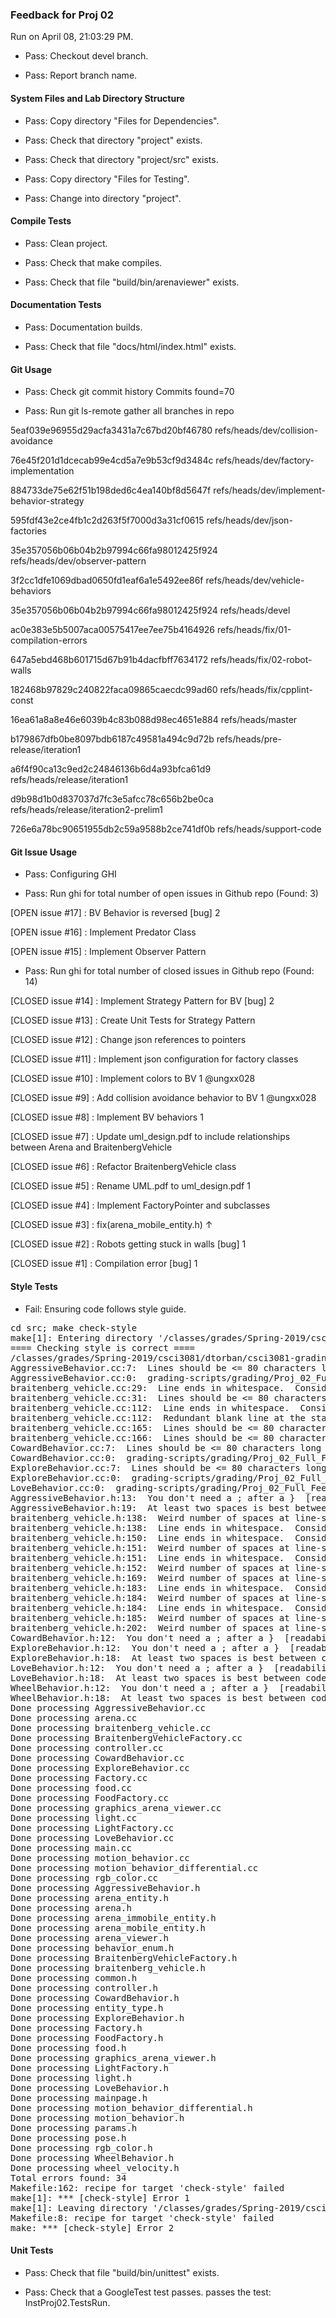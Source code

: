 ### Feedback for Proj 02

Run on April 08, 21:03:29 PM.

+ Pass: Checkout devel branch.



+ Pass: Report branch name.




#### System Files and Lab Directory Structure

+ Pass: Copy directory "Files for Dependencies".



+ Pass: Check that directory "project" exists.

+ Pass: Check that directory "project/src" exists.

+ Pass: Copy directory "Files for Testing".



+ Pass: Change into directory "project".


#### Compile Tests

+ Pass: Clean project.



+ Pass: Check that make compiles.



+ Pass: Check that file "build/bin/arenaviewer" exists.


#### Documentation Tests

+ Pass: Documentation builds.



+ Pass: Check that file "docs/html/index.html" exists.


#### Git Usage

+ Pass: Check git commit history
Commits found=70

+ Pass: Run git ls-remote gather all branches in repo

5eaf039e96955d29acfa3431a7c67bd20bf46780	refs/heads/dev/collision-avoidance

76e45f201d1dcecab99e4cd5a7e9b53cf9d3484c	refs/heads/dev/factory-implementation

884733de75e62f51b198ded6c4ea140bf8d5647f	refs/heads/dev/implement-behavior-strategy

595fdf43e2ce4fb1c2d263f5f7000d3a31cf0615	refs/heads/dev/json-factories

35e357056b06b04b2b97994c66fa98012425f924	refs/heads/dev/observer-pattern

3f2cc1dfe1069dbad0650fd1eaf6a1e5492ee86f	refs/heads/dev/vehicle-behaviors

35e357056b06b04b2b97994c66fa98012425f924	refs/heads/devel

ac0e383e5b5007aca00575417ee7ee75b4164926	refs/heads/fix/01-compilation-errors

647a5ebd468b601715d67b91b4dacfbff7634172	refs/heads/fix/02-robot-walls

182468b97829c240822faca09865caecdc99ad60	refs/heads/fix/cpplint-const

16ea61a8a8e46e6039b4c83b088d98ec4651e884	refs/heads/master

b179867dfb0be8097bdb6187c49581a494c9d72b	refs/heads/pre-release/iteration1

a6f4f90ca13c9ed2c24846136b6d4a93bfca61d9	refs/heads/release/iteration1

d9b98d1b0d837037d7fc3e5afcc78c656b2be0ca	refs/heads/release/iteration2-prelim1

726e6a78bc90651955db2c59a9588b2ce741df0b	refs/heads/support-code




#### Git Issue Usage

+ Pass: Configuring GHI

+ Pass: Run ghi for total number of open issues in Github repo (Found: 3)

[OPEN issue #17] :  BV Behavior is reversed [bug] 2

[OPEN issue #16] :  Implement Predator Class

[OPEN issue #15] :  Implement Observer Pattern





+ Pass: Run ghi for total number of closed issues in Github repo (Found: 14)

[CLOSED issue #14] :  Implement Strategy Pattern for BV [bug] 2

[CLOSED issue #13] :  Create Unit Tests for Strategy Pattern

[CLOSED issue #12] :  Change json references to pointers

[CLOSED issue #11] :  Implement json configuration for factory classes

[CLOSED issue #10] :  Implement colors to BV 1 @ungxx028

[CLOSED issue #9] :  Add collision avoidance behavior to BV 1 @ungxx028

[CLOSED issue #8] :  Implement BV behaviors 1

[CLOSED issue #7] :  Update uml_design.pdf to include relationships between Arena and BraitenbergVehicle

[CLOSED issue #6] :  Refactor BraitenbergVehicle class 

[CLOSED issue #5] :  Rename UML.pdf to uml_design.pdf 1

[CLOSED issue #4] :  Implement FactoryPointer and subclasses

[CLOSED issue #3] :  fix(arena_mobile_entity.h) ↑

[CLOSED issue #2] :  Robots getting stuck in walls [bug] 1

[CLOSED issue #1] :  Compilation error [bug] 1






#### Style Tests

+ Fail: Ensuring code follows style guide.

<pre>cd src; make check-style
make[1]: Entering directory '/classes/grades/Spring-2019/csci3081/dtorban/csci3081-grading-env/grading-scripts/grading/Proj_02_Full_Feedback/repo-ungxx028/project/src'
==== Checking style is correct ====
/classes/grades/Spring-2019/csci3081/dtorban/csci3081-grading-env/grading-scripts/grading/Proj_02_Full_Feedback/repo-ungxx028/cpplint/cpplint.py --root=.. *.cc *.h
AggressiveBehavior.cc:7:  Lines should be <= 80 characters long  [whitespace/line_length] [2]
AggressiveBehavior.cc:0:  grading-scripts/grading/Proj_02_Full_Feedback/repo-ungxx028/project/src/AggressiveBehavior.cc should include its header file grading-scripts/grading/Proj_02_Full_Feedback/repo-ungxx028/project/src/AggressiveBehavior.h  [build/include] [5]
braitenberg_vehicle.cc:29:  Line ends in whitespace.  Consider deleting these extra spaces.  [whitespace/end_of_line] [4]
braitenberg_vehicle.cc:31:  Lines should be <= 80 characters long  [whitespace/line_length] [2]
braitenberg_vehicle.cc:112:  Line ends in whitespace.  Consider deleting these extra spaces.  [whitespace/end_of_line] [4]
braitenberg_vehicle.cc:112:  Redundant blank line at the start of a code block should be deleted.  [whitespace/blank_line] [2]
braitenberg_vehicle.cc:165:  Lines should be <= 80 characters long  [whitespace/line_length] [2]
braitenberg_vehicle.cc:166:  Lines should be <= 80 characters long  [whitespace/line_length] [2]
CowardBehavior.cc:7:  Lines should be <= 80 characters long  [whitespace/line_length] [2]
CowardBehavior.cc:0:  grading-scripts/grading/Proj_02_Full_Feedback/repo-ungxx028/project/src/CowardBehavior.cc should include its header file grading-scripts/grading/Proj_02_Full_Feedback/repo-ungxx028/project/src/CowardBehavior.h  [build/include] [5]
ExploreBehavior.cc:7:  Lines should be <= 80 characters long  [whitespace/line_length] [2]
ExploreBehavior.cc:0:  grading-scripts/grading/Proj_02_Full_Feedback/repo-ungxx028/project/src/ExploreBehavior.cc should include its header file grading-scripts/grading/Proj_02_Full_Feedback/repo-ungxx028/project/src/ExploreBehavior.h  [build/include] [5]
LoveBehavior.cc:0:  grading-scripts/grading/Proj_02_Full_Feedback/repo-ungxx028/project/src/LoveBehavior.cc should include its header file grading-scripts/grading/Proj_02_Full_Feedback/repo-ungxx028/project/src/LoveBehavior.h  [build/include] [5]
AggressiveBehavior.h:13:  You don't need a ; after a }  [readability/braces] [4]
AggressiveBehavior.h:19:  At least two spaces is best between code and comments  [whitespace/comments] [2]
braitenberg_vehicle.h:138:  Weird number of spaces at line-start.  Are you using a 2-space indent?  [whitespace/indent] [3]
braitenberg_vehicle.h:138:  Line ends in whitespace.  Consider deleting these extra spaces.  [whitespace/end_of_line] [4]
braitenberg_vehicle.h:150:  Line ends in whitespace.  Consider deleting these extra spaces.  [whitespace/end_of_line] [4]
braitenberg_vehicle.h:151:  Weird number of spaces at line-start.  Are you using a 2-space indent?  [whitespace/indent] [3]
braitenberg_vehicle.h:151:  Line ends in whitespace.  Consider deleting these extra spaces.  [whitespace/end_of_line] [4]
braitenberg_vehicle.h:152:  Weird number of spaces at line-start.  Are you using a 2-space indent?  [whitespace/indent] [3]
braitenberg_vehicle.h:169:  Weird number of spaces at line-start.  Are you using a 2-space indent?  [whitespace/indent] [3]
braitenberg_vehicle.h:183:  Line ends in whitespace.  Consider deleting these extra spaces.  [whitespace/end_of_line] [4]
braitenberg_vehicle.h:184:  Weird number of spaces at line-start.  Are you using a 2-space indent?  [whitespace/indent] [3]
braitenberg_vehicle.h:184:  Line ends in whitespace.  Consider deleting these extra spaces.  [whitespace/end_of_line] [4]
braitenberg_vehicle.h:185:  Weird number of spaces at line-start.  Are you using a 2-space indent?  [whitespace/indent] [3]
braitenberg_vehicle.h:202:  Weird number of spaces at line-start.  Are you using a 2-space indent?  [whitespace/indent] [3]
CowardBehavior.h:12:  You don't need a ; after a }  [readability/braces] [4]
ExploreBehavior.h:12:  You don't need a ; after a }  [readability/braces] [4]
ExploreBehavior.h:18:  At least two spaces is best between code and comments  [whitespace/comments] [2]
LoveBehavior.h:12:  You don't need a ; after a }  [readability/braces] [4]
LoveBehavior.h:18:  At least two spaces is best between code and comments  [whitespace/comments] [2]
WheelBehavior.h:12:  You don't need a ; after a }  [readability/braces] [4]
WheelBehavior.h:18:  At least two spaces is best between code and comments  [whitespace/comments] [2]
Done processing AggressiveBehavior.cc
Done processing arena.cc
Done processing braitenberg_vehicle.cc
Done processing BraitenbergVehicleFactory.cc
Done processing controller.cc
Done processing CowardBehavior.cc
Done processing ExploreBehavior.cc
Done processing Factory.cc
Done processing food.cc
Done processing FoodFactory.cc
Done processing graphics_arena_viewer.cc
Done processing light.cc
Done processing LightFactory.cc
Done processing LoveBehavior.cc
Done processing main.cc
Done processing motion_behavior.cc
Done processing motion_behavior_differential.cc
Done processing rgb_color.cc
Done processing AggressiveBehavior.h
Done processing arena_entity.h
Done processing arena.h
Done processing arena_immobile_entity.h
Done processing arena_mobile_entity.h
Done processing arena_viewer.h
Done processing behavior_enum.h
Done processing BraitenbergVehicleFactory.h
Done processing braitenberg_vehicle.h
Done processing common.h
Done processing controller.h
Done processing CowardBehavior.h
Done processing entity_type.h
Done processing ExploreBehavior.h
Done processing Factory.h
Done processing FoodFactory.h
Done processing food.h
Done processing graphics_arena_viewer.h
Done processing LightFactory.h
Done processing light.h
Done processing LoveBehavior.h
Done processing mainpage.h
Done processing motion_behavior_differential.h
Done processing motion_behavior.h
Done processing params.h
Done processing pose.h
Done processing rgb_color.h
Done processing WheelBehavior.h
Done processing wheel_velocity.h
Total errors found: 34
Makefile:162: recipe for target 'check-style' failed
make[1]: *** [check-style] Error 1
make[1]: Leaving directory '/classes/grades/Spring-2019/csci3081/dtorban/csci3081-grading-env/grading-scripts/grading/Proj_02_Full_Feedback/repo-ungxx028/project/src'
Makefile:8: recipe for target 'check-style' failed
make: *** [check-style] Error 2
</pre>




#### Unit Tests

+ Pass: Check that file "build/bin/unittest" exists.

+ Pass: Check that a GoogleTest test passes.
    passes the test: InstProj02.TestsRun.



